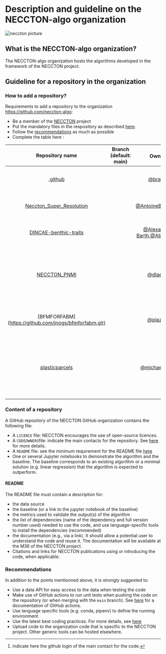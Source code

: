 # Description and guideline on the NECCTON-algo organization
![neccton picture](https://github.com/neccton-algo/.github/blob/main/1500x500.jpeg)
## What is the NECCTON-algo organization?
The NECCTON-algo organization hosts the algorithms developed in the framework of the NECCTON project.

## Guideline for a repository in the organization

### How to add a repository?
Requirements to add a repository to the organization https://github.com/neccton-algo:
- Be a member of the [NECCTON](https://www.neccton.eu/) project
- Put the mandatory files in the respository as described [here](#content-of-a-repository).
- Follow the [recommendations](#recommendations) as much as possible
- Complete the table here :

| Repository name                                       | Branch (default: main) | Owner[^1]                                             | NECCTON task | short description |
|       :---:                                           |  :---: | :---:                                            |     ---:     |    :---            |
|    [.github](https://github.com/neccton-algo)         | | [@brajard](https://www.github.com/brajard)        | 4.1          | description of the github organization |
|    [Neccton_Super_Resolution](https://github.com/neccton-algo/Neccton_Super_Resolution)         | | [@AntoineBernigaud](https://www.github.com/AntoineBernigaud)        | 4.4.3       | Super Resolution Data Assimilation |
|    [DINCAE-benthic-traits](https://github.com/neccton-algo/DINCAE-benthic-traits)         | | [@Alexander-Barth](https://www.github.com/Alexander-Barth),[@AbelDechN](https://github.com/AbelDechN)        |   4.2.2 Interpolation          | data products of benthic traits  |
|    [NECCTON_PNMI](https://github.com/neccton-algo/NECCTON_PNMI)         | | [@dlaetitia](https://github.com/dlaetitia)        |   4.3.1          | Spatial distribution of zooplankton diversity in the Parc Naturel Marin Iroise (PNMI) |
|    [BFMFORFABM](https://github.com/inogs/bfmforfabm.git} ||[@plazzari](https://github.com/plazzari) | 5.2.3 and 5.2.4 | POC and bio-optic module used within BFM|
| [plasticparcels](https://github.com/OceanParcels/plasticparcels) | | [@michaeldenes](https://github.com/michaeldenes) | 8.3 | Microplastic transport and dispersion simulation tool based on the `parcels` Lagrangian framework |


[^1]:indicate here the github login of the main contact for the code.

### Content of a repository
A GitHub repository of the NECCTON GitHub organization contains the following file:

- A `LICENCE` file: NECCTON encourages the use of open-source licences.
- A `CODEOWNERS`file: indicate the main contacts for the repository. See [here](https://docs.github.com/en/repositories/managing-your-repositorys-settings-and-features/customizing-your-repository/about-code-owners) for more details.
- A `README` file: see the minimum requirement for the README file [here](#readme)
- One or several Jupyter notebooks to demonstrate the algorithm and the baseline. The baseline corresponds to an existing algorithm or a minimal solution (e.g. linear regression) that the algorithm is expected to outperform. 

#### README
The README file must contain a description for:
- the data source
- the baseline (or a link to the jupyter notebook of the baseline)
- the metrics used to validate the output(s) of the algorithm
- the list of dependencies (name of the dependency and full version number used) needed to use the code, and use language-specific tools to install the dependencies (recommended)
- the documentation (e.g., via a link). It should allow a potential user to understand the code and reuse it. The documentation will be available at the M36 of the NECCTON project.
- Citations and links for NECCTON publications using or introducing the code, when applicable.

### Recommendations
In addition to the points mentionned above, it is strongly suggested to:
- Use a data API for easy access to the data when testing the code
- Make use of GitHub actions to run unit tests when pushing the code on the repository (or when merging with the `main` branch). See [here](https://docs.github.com/en/actions) for a documentation of GitHub actions.
- Use language specific tools (e.g. conda, pipenv) to define the running environment.
- Use the latest best coding practices. For more details, see [here](https://github.com/neccton-algo/.github/blob/main/docs/moi_archive/best_practices.md)
- Upload code to the organization code that is specific to the NECCTON project. Other generic tools can be hosted elsewhere.

<!--

**Here are some ideas to get you started:**

🙋‍♀️ A short introduction - what is your organization all about?
🌈 Contribution guidelines - how can the community get involved?
👩‍💻 Useful resources - where can the community find your docs? Is there anything else the community should know?
🍿 Fun facts - what does your team eat for breakfast?
🧙 Remember, you can do mighty things with the power of [Markdown](https://docs.github.com/github/writing-on-github/getting-started-with-writing-and-formatting-on-github/basic-writing-and-formatting-syntax)
-->
